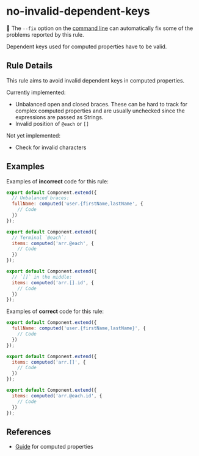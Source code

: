 # no-invalid-dependent-keys

:wrench: The `--fix` option on the [command line](https://eslint.org/docs/user-guide/command-line-interface#fixing-problems) can automatically fix some of the problems reported by this rule.

Dependent keys used for computed properties have to be valid.

## Rule Details

This rule aims to avoid invalid dependent keys in computed properties.

Currently implemented:

- Unbalanced open and closed braces. These can be hard to track for complex computed properties
and are usually unchecked since the expressions are passed as Strings.
- Invalid position of `@each` or `[]`

Not yet implemented:

- Check for invalid characters

## Examples

Examples of **incorrect** code for this rule:

```js
export default Component.extend({
  // Unbalanced braces:
  fullName: computed('user.{firstName,lastName', {
    // Code
  })
});
```

```js
export default Component.extend({
  // Terminal `@each`:
  items: computed('arr.@each', {
    // Code
  })
});
```

```js
export default Component.extend({
  // `[]` in the middle:
  items: computed('arr.[].id', {
    // Code
  })
});
```

Examples of **correct** code for this rule:

```js
export default Component.extend({
  fullName: computed('user.{firstName,lastName}', {
    // Code
  })
});
```

```js
export default Component.extend({
  items: computed('arr.[]', {
    // Code
  })
});
```

```js
export default Component.extend({
  items: computed('arr.@each.id', {
    // Code
  })
});
```

## References

- [Guide](https://guides.emberjs.com/release/object-model/computed-properties/) for computed properties

